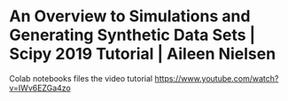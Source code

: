 # An Overview to Simulations and Generating Synthetic Data Sets | Scipy 2019 Tutorial | Aileen Nielsen
Colab notebooks files the video tutorial https://www.youtube.com/watch?v=IWv6EZGa4zo
